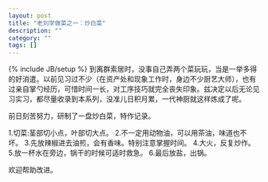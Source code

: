 ```yaml
---
layout: post
title: "老刘学做菜之一：炒白菜"
description: ""
category: ""
tags: []
---
```

{% include JB/setup %}
到离群索居时，没事自己弄两个菜玩玩，当是一举多得的好消遣。以前见习过不少（在资产处和现象工作时，身边不少厨艺大师），也有过亲自掌勺经历，可惜时间一长，对工序技巧就完全丧失印象。兹决定以后无论见习实习，都尽量收录到本系列，没准儿日积月累，一代神厨就这样炼成了呢。

前日刻苦努力，研制了一盘炒白菜，特作记录。

1.切菜:茎部切小点，叶部切大点。
2.不一定用动物油，可以用茶油，味道也不坏。
3.先放辣椒进去油煎，会有香味。特别注意掌握时间。
4.大火，反复炒作。
5.放一杯水在旁边，锅干的时候可适时救急。
6.最后放盐，出锅。

欢迎帮助改进。